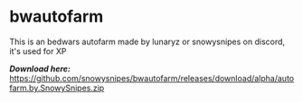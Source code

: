 # bwautofarm
This is an bedwars autofarm made by lunaryz or snowysnipes on discord, it's used for XP

***Download here:*** https://github.com/snowysnipes/bwautofarm/releases/download/alpha/autofarm.by.SnowySnipes.zip
